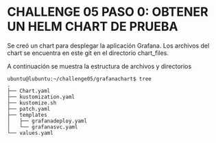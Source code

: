 # CHALLENGE 05  PASO 0: OBTENER UN HELM CHART DE PRUEBA

Se creó un chart para desplegar la aplicación Grafana. Los archivos del chart se encuentra en este git en el directorio chart_files.

A continuación se muestra la estructura de archivos y directorios

```
ubuntu@lubuntu:~/challenge05/grafanachart$ tree
.
├── Chart.yaml
├── kustomization.yaml
├── kustomize.sh
├── patch.yaml
├── templates
│   ├── grafanadeploy.yaml
│   └── grafanasvc.yaml
└── values.yaml

```

